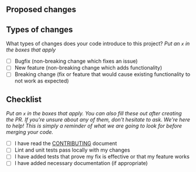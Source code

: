 ## Proposed changes

<!-- Describe the big picture of your changes here to communicate to the maintainers why we should accept this pull request. If it fixes a bug or resolves a feature request, be sure to link to that issue. Don't forget to add here a reference to the issue you worked on (using #<issue_number>)! -->

## Types of changes

What types of changes does your code introduce to this project?
_Put an `x` in the boxes that apply_

- [ ] Bugfix (non-breaking change which fixes an issue)
- [ ] New feature (non-breaking change which adds functionality)
- [ ] Breaking change (fix or feature that would cause existing functionality to not work as expected)

## Checklist

_Put an `x` in the boxes that apply. You can also fill these out after creating the PR. If you're unsure about any of them, don't hesitate to ask. We're here to help! This is simply a reminder of what we are going to look for before merging your code._

- [ ] I have read the [CONTRIBUTING](./docs/CONTRIBUTING.md) document
- [ ] Lint and unit tests pass locally with my changes
- [ ] I have added tests that prove my fix is effective or that my feature works
- [ ] I have added necessary documentation (if appropriate)

<!--
## Further comments

If this is a relatively large or complex change, kick off the discussion by explaining why you chose the solution you did and what alternatives you considered, etc...
-->
